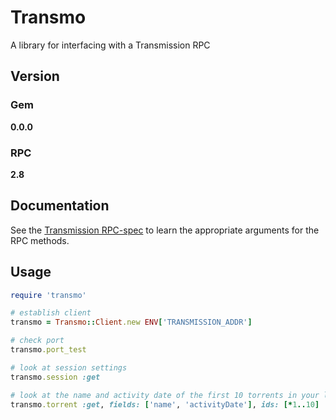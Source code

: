 # Transmo
A library for interfacing with a Transmission RPC

## Version

### Gem
<strong>0.0.0</strong>

### RPC
<strong>2.8</strong>

## Documentation
See the [Transmission RPC-spec](https://trac.transmissionbt.com/browser/trunk/extras/rpc-spec.txt) to learn the appropriate arguments for the RPC methods.


## Usage
```ruby
require 'transmo'

# establish client
transmo = Transmo::Client.new ENV['TRANSMISSION_ADDR']

# check port
transmo.port_test

# look at session settings
transmo.session :get

# look at the name and activity date of the first 10 torrents in your list
transmo.torrent :get, fields: ['name', 'activityDate'], ids: [*1..10]
```
